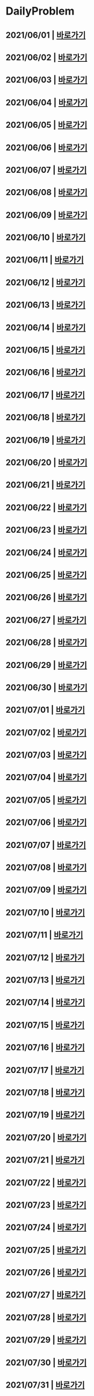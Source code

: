# DailyProblem
## 2021/06/01 | [바로가기](./06-01/picked.md)
## 2021/06/02 | [바로가기](./06-02/picked.md)
## 2021/06/03 | [바로가기](./06-03/picked.md)
## 2021/06/04 | [바로가기](./06-04/picked.md)
## 2021/06/05 | [바로가기](./06-05/picked.md)
## 2021/06/06 | [바로가기](./06-06/picked.md)
## 2021/06/07 | [바로가기](./06-07/picked.md)
## 2021/06/08 | [바로가기](./06-08/picked.md)
## 2021/06/09 | [바로가기](./06-09/picked.md)
## 2021/06/10 | [바로가기](./06-10/picked.md)
## 2021/06/11 | [바로가기](./06-11/picked.md)
## 2021/06/12 | [바로가기](./06-12/picked.md)
## 2021/06/13 | [바로가기](./06-13/picked.md)
## 2021/06/14 | [바로가기](./06-14/picked.md)
## 2021/06/15 | [바로가기](./06-15/picked.md)
## 2021/06/16 | [바로가기](./06-16/picked.md)
## 2021/06/17 | [바로가기](./06-17/picked.md)
## 2021/06/18 | [바로가기](./06-18/picked.md)
## 2021/06/19 | [바로가기](./06-19/picked.md)
## 2021/06/20 | [바로가기](./06-20/picked.md)
## 2021/06/21 | [바로가기](./06-21/picked.md)
## 2021/06/22 | [바로가기](./06-22/picked.md)
## 2021/06/23 | [바로가기](./06-23/picked.md)
## 2021/06/24 | [바로가기](./06-24/picked.md)
## 2021/06/25 | [바로가기](./06-25/picked.md)
## 2021/06/26 | [바로가기](./06-26/picked.md)
## 2021/06/27 | [바로가기](./06-27/picked.md)
## 2021/06/28 | [바로가기](./06-28/picked.md)
## 2021/06/29 | [바로가기](./06-29/picked.md)
## 2021/06/30 | [바로가기](./06-30/picked.md)
## 2021/07/01 | [바로가기](./07-01/picked.md)
## 2021/07/02 | [바로가기](./07-02/picked.md)
## 2021/07/03 | [바로가기](./07-03/picked.md)
## 2021/07/04 | [바로가기](./07-04/picked.md)
## 2021/07/05 | [바로가기](./07-05/picked.md)
## 2021/07/06 | [바로가기](./07-06/picked.md)
## 2021/07/07 | [바로가기](./07-07/picked.md)
## 2021/07/08 | [바로가기](./07-08/picked.md)
## 2021/07/09 | [바로가기](./07-09/picked.md)
## 2021/07/10 | [바로가기](./07-10/picked.md)
## 2021/07/11 | [바로가기](./07-11/picked.md)
## 2021/07/12 | [바로가기](./07-12/picked.md)
## 2021/07/13 | [바로가기](./07-13/picked.md)
## 2021/07/14 | [바로가기](./07-14/picked.md)
## 2021/07/15 | [바로가기](./07-15/picked.md)
## 2021/07/16 | [바로가기](./07-16/picked.md)
## 2021/07/17 | [바로가기](./07-17/picked.md)
## 2021/07/18 | [바로가기](./07-18/picked.md)
## 2021/07/19 | [바로가기](./07-19/picked.md)
## 2021/07/20 | [바로가기](./07-20/picked.md)
## 2021/07/21 | [바로가기](./07-21/picked.md)
## 2021/07/22 | [바로가기](./07-22/picked.md)
## 2021/07/23 | [바로가기](./07-23/picked.md)
## 2021/07/24 | [바로가기](./07-24/picked.md)
## 2021/07/25 | [바로가기](./07-25/picked.md)
## 2021/07/26 | [바로가기](./07-26/picked.md)
## 2021/07/27 | [바로가기](./07-27/picked.md)
## 2021/07/28 | [바로가기](./07-28/picked.md)
## 2021/07/29 | [바로가기](./07-29/picked.md)
## 2021/07/30 | [바로가기](./07-30/picked.md)
## 2021/07/31 | [바로가기](./07-31/picked.md)